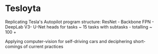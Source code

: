 # Tesloyta

Replicating Tesla's Autopilot program structure:
ResNet - Backbone
FPN - DeepLab V3- U-Net heads for tasks
~ 15 tasks with subtasks - totalling ~ 100 + 


Applying computer-vision for self-driving cars and deciphering short-comings of current practices

